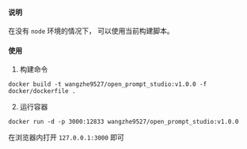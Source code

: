 #### 说明

在没有 `node` 环境的情况下， 可以使用当前构建脚本。

#### 使用

1. 构建命令

```
docker build -t wangzhe9527/open_prompt_studio:v1.0.0 -f docker/dockerfile .
```

2. 运行容器

```
docker run -d -p 3000:12833 wangzhe9527/open_prompt_studio:v1.0.0
```

在浏览器内打开 `127.0.0.1:3000` 即可